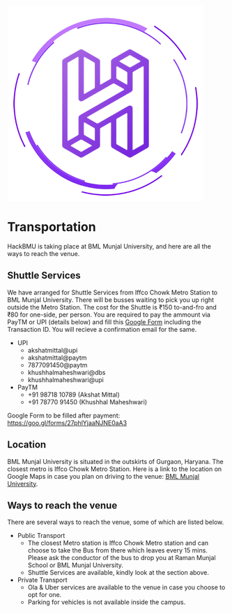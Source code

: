 [![HackBMU](assets/HackBMU.png "HackBMU")](https://hackbmu.67thmilestone.com "HackBMU")
# Transportation
HackBMU is taking place at BML Munjal University, and here are all the ways to reach the venue.

## Shuttle Services
We have arranged for Shuttle Services from Iffco Chowk Metro Station to BML Munjal University. There will be busses waiting to pick you up right outside the Metro Station. The cost for the Shuttle is ₹150 to-and-fro and ₹80 for one-side, per person. You are required to pay the ammount via PayTM or UPI (details below) and fill this [Google Form](https://goo.gl/forms/27phlYjaaNJNE0aA3 "Google Form") including the Transaction ID. You will recieve a confirmation email for the same.

- UPI
    - akshatmittal@upi
    - akshatmittal@paytm
    - 7877091450@paytm
    - khushhalmaheshwari@dbs
    - khushhalmaheshwari@upi
- PayTM
    - +91 98718 10789 (Akshat Mittal)
    - +91 78770 91450 (Khushhal Maheshwari)

Google Form to be filled after payment: https://goo.gl/forms/27phlYjaaNJNE0aA3

## Location
BML Munjal University is situated in the outskirts of Gurgaon, Haryana. The closest metro is Iffco Chowk Metro Station. Here is a link to the location on Google Maps in case you plan on driving to the venue: [BML Munjal University](https://goo.gl/maps/Qa5qUC8Hzyv).

## Ways to reach the venue
There are several ways to reach the venue, some of which are listed below.

* Public Transport
    * The closest Metro station is Iffco Chowk Metro station and can choose to take the Bus from there which leaves every 15 mins. Please ask the conductor of the bus to drop you at Raman Munjal School or BML Munjal University.
    * Shuttle Services are available, kindly look at the section above.
* Private Transport
    * Ola & Uber services are available to the venue in case you choose to opt for one.
    * Parking for vehicles is not available inside the campus.